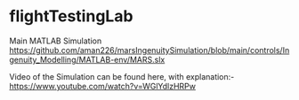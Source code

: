 # flightTestingLab
 
Main MATLAB Simulation
https://github.com/aman226/marsIngenuitySimulation/blob/main/controls/Ingenuity_Modelling/MATLAB-env/MARS.slx 

Video of the Simulation can be found here, with explanation:-
https://www.youtube.com/watch?v=WGlYdlzHRPw 
